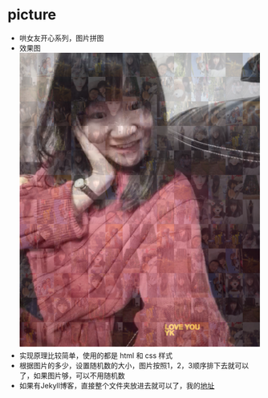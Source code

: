 # picture
- 哄女友开心系列，图片拼图
- 效果图
![image](https://raw.githubusercontent.com/279838089/picture/master/design.png)
- 实现原理比较简单，使用的都是 html 和 css 样式
- 根据图片的多少，设置随机数的大小，图片按照1，2，3顺序排下去就可以了，如果图片够，可以不用随机数
- 如果有Jekyll博客，直接整个文件夹放进去就可以了，我的[地址](http://shangrui.pub/picture/)
